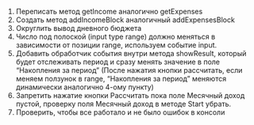 1) Переписать метод getIncome аналогично getExpenses
2) Создать метод addIncomeBlock аналогичный addExpensesBlock
3) Округлить вывод дневного бюджета
4) Число под полоской (input type range) должно меняться в зависимости от позиции range, используем событие input.
5) Добавить обработчик события внутри метода showResult, который будет отслеживать период и сразу менять значение в поле “Накопления за период” (После нажатия кнопки рассчитать, если меняем ползунок в range, “Накопления за период” меняются динамически аналогично 4-ому пункту)
6) Запретить нажатие кнопки Рассчитать пока поле Месячный доход пустой, проверку поля Месячный доход в методе Start убрать.
7) Проверить, чтобы все работало и не было ошибок в консоли
